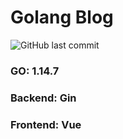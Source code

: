 # Golang Blog
![GitHub last commit](https://img.shields.io/github/last-commit/BruceSniper/GinVueBlog)
### GO: 1.14.7
### Backend: Gin
### Frontend: Vue